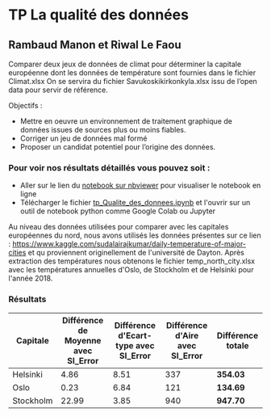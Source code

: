 # TP La qualité des données

## Rambaud Manon et Riwal Le Faou

Comparer deux jeux de données de climat pour déterminer la capitale européenne dont les données de
température sont fournies dans le fichier Climat.xlsx On se servira du fichier Savukoskikirkonkyla.xlsx issu de l’open data pour servir de référence.

Objectifs :

* Mettre en oeuvre un environnement de traitement graphique de données issues de sources plus ou
moins fiables.
* Corriger un jeu de données mal formé
* Proposer un candidat potentiel pour l’origine des données.

### Pour voir nos résultats détaillés vous pouvez soit :
* Aller sur le lien du <a href="https://nbviewer.jupyter.org/github/rbdManon/tp_qualite_donnees/blob/main/tp_Qualite_des_donnees.ipynb?flush_cache=True">notebook sur nbviewer</a> pour visualiser le notebook en ligne
* Télécharger le fichier <a href="https://github.com/rbdManon/tp_qualite_donnees/blob/main/tp_Qualite_des_donnees.ipynb">tp_Qualite_des_donnees.ipynb</a> et l'ouvrir sur un outil de notebook python comme Google Colab ou Jupyter

Au niveau des données utilisées pour comparer avec les capitales européennes du nord, nous avons utilisés les données présentes sur ce lien : https://www.kaggle.com/sudalairajkumar/daily-temperature-of-major-cities et qu proviennent originellement de l'université de Dayton. Après extraction des températures nous obtenons le fichier temp_north_city.xlsx avec les températures annuelles d'Oslo, de Stockholm et de Helsinki pour l'année 2018.

### Résultats

| Capitale      |     Différence de Moyenne avec SI_Error     |  Différence d'Ecart-type avec SI_Error |  Différence d'Aire avec SI_Error      |  Différence totale
| --------------|-----------------|------------| ---------- | ---------- |
| Helsinki      |        4.86        |      8.51     |      337     | **354.03**|
| Oslo          |        0.23        |      6.84     |      121     | **134.69**|
| Stockholm     |        22.99        |      3.85     |      940     | **947.70**|
